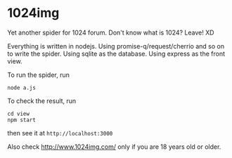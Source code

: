 1024img
=======

Yet another spider for 1024 forum.
Don't know what is 1024? Leave! XD

Everything is written in nodejs.
Using promise-q/request/cherrio and so on to write the spider.
Using sqlite as the database.
Using express as the front view.

To run the spider, run
```
node a.js
```

To check the result, run
```
cd view
npm start
```
then see it at `http://localhost:3000`

Also check http://www.1024img.com/
only if you are 18 years old or older.


